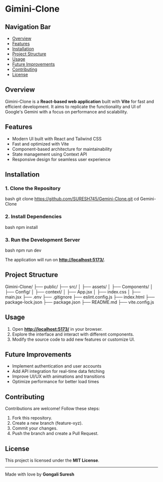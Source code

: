 # Gimini-Clone

## Navigation Bar

- [Overview](#overview)
- [Features](#features)
- [Installation](#installation)
- [Project Structure](#project-structure)
- [Usage](#usage)
- [Future Improvements](#future-improvements)
- [Contributing](#contributing)
- [License](#license)

## Overview

Gimini-Clone is a **React-based web application** built with **Vite** for fast and efficient development. It aims to replicate the functionality and UI of Google's Gemini with a focus on performance and scalability.

## Features

- Modern UI built with React and Tailwind CSS
- Fast and optimized with Vite
- Component-based architecture for maintainability
- State management using Context API
- Responsive design for seamless user experience

## Installation

### 1. Clone the Repository

bash
git clone https://github.com/SURESH745/Gemini-Clone.git
cd Gemini-Clone


### 2. Install Dependencies

bash
npm install


### 3. Run the Development Server

bash
npm run dev


The application will run on [**http://localhost:5173/**](http://localhost:5173/).

## Project Structure

Gimini-Clone/
├── public/
├── src/
│   ├── assets/
│   ├── Components/
│   ├── Config/
│   ├── context/
│   ├── App.jsx
│   ├── index.css
│   ├── main.jsx
├── .env
├── .gitignore
├── eslint.config.js
├── index.html
├── package-lock.json
├── package.json
├── README.md
├── vite.config.js


## Usage

1. Open [**http://localhost:5173/**](http://localhost:5173/) in your browser.
2. Explore the interface and interact with different components.
3. Modify the source code to add new features or customize UI.

## Future Improvements

- Implement authentication and user accounts
- Add API integration for real-time data fetching
- Improve UI/UX with animations and transitions
- Optimize performance for better load times

## Contributing

Contributions are welcome! Follow these steps:

1. Fork this repository.
2. Create a new branch (feature-xyz).
3. Commit your changes.
4. Push the branch and create a Pull Request.

## License

This project is licensed under the **MIT License**.

---

Made with love by **Gongali Suresh**
